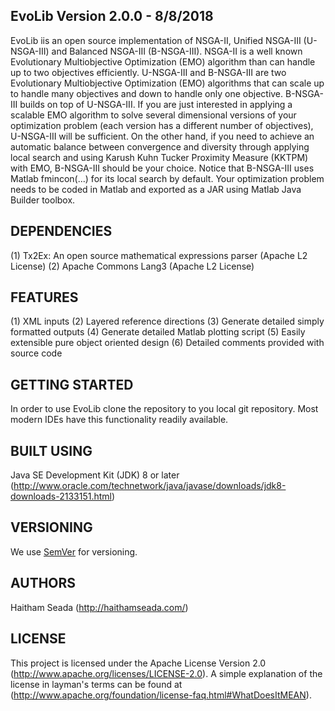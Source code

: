 EvoLib Version 2.0.0 - 8/8/2018
---------------------------------
EvoLib iis an open source implementation of NSGA-II, Unified NSGA-III
(U-NSGA-III) and Balanced NSGA-III (B-NSGA-III).
NSGA-II is a well known Evolutionary Multiobjective Optimization (EMO) algorithm
than can handle up to two objectives efficiently.
U-NSGA-III and B-NSGA-III are two Evolutionary Multiobjective Optimization
(EMO) algorithms that can scale up to handle many objectives and down to handle
only one objective. B-NSGA-III builds on top of U-NSGA-III. If you are just
interested in applying a scalable EMO algorithm to solve several dimensional
versions of your optimization problem (each version has a different number
of objectives), U-NSGA-III will be sufficient. On the other hand, if you need 
to achieve an automatic balance between convergence and diversity through 
applying local search and using Karush Kuhn Tucker Proximity Measure (KKTPM)
with EMO, B-NSGA-III should be your choice. Notice that B-NSGA-III uses Matlab
fmincon(...) for its local search by default. Your optimization problem needs to
be coded in Matlab and exported as a JAR using Matlab Java Builder toolbox.

DEPENDENCIES
------------
(1) Tx2Ex: An open source mathematical expressions parser (Apache L2 License)
(2) Apache Commons Lang3 (Apache L2 License)

FEATURES
--------
(1) XML inputs
(2) Layered reference directions
(3) Generate detailed simply formatted outputs
(4) Generate detailed Matlab plotting script
(5) Easily extensible pure object oriented design
(6) Detailed comments provided with source code

GETTING STARTED
---------------
In order to use EvoLib clone the repository to you local git repository. Most
modern IDEs have this functionality readily available.

BUILT USING
-----------
Java SE Development Kit (JDK) 8 or later
(http://www.oracle.com/technetwork/java/javase/downloads/jdk8-downloads-2133151.html)

VERSIONING
----------
We use [SemVer](http://semver.org/) for versioning.

AUTHORS
-------
Haitham Seada (http://haithamseada.com/)

LICENSE
-------
This project is licensed under the Apache License Version 2.0
(http://www.apache.org/licenses/LICENSE-2.0). A simple explanation of the
license in layman's terms can be found at
(http://www.apache.org/foundation/license-faq.html#WhatDoesItMEAN).